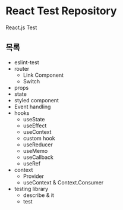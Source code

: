 # React Test Repository
React.js Test

## 목록
* eslint-test
* router
    * Link Component
    * Switch
* props
* state
* styled component
* Event handling
* hooks
    * useState
    * useEffect
    * useContext
    * custom hook
    * useReducer
    * useMemo
    * useCallback
    * useRef
* context
    * Provider
    * useContext & Context.Consumer
* testing library
    * describe & it
    * test